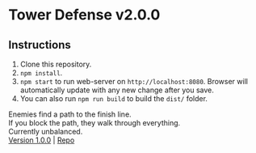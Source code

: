 # Tower Defense v2.0.0

## Instructions
1. Clone this repository.
1. `npm install`.
1. `npm start` to run web-server on `http://localhost:8080`. Browser will automatically update with any new change after you save.
1. You can also run `npm run build` to build the `dist/` folder.

Enemies find a path to the finish line.  
If you block the path, they walk through everything.  
Currently unbalanced.  
[Version 1.0.0](tower-defense.mikebrucker.com) | [Repo](https://github.com/mikebrucker/Tower-Defense)  